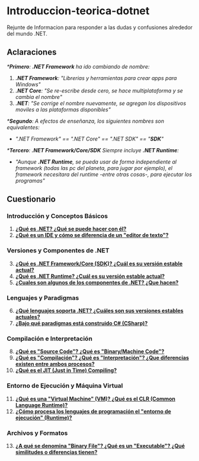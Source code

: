 # Introduccion-teorica-dotnet

Rejunte de Informacion para responder a las dudas y confusiones alrededor del mundo .NET.

## Aclaraciones

_***Primero**: **.NET Framework** ha ido cambiando de nombre:_

1) _**.NET Framework**: "Librerias y herramientas para crear apps para Windows"_
2) _**.NET Core**: "Se re-escribe desde cero, se hace multiplataforma y se cambia el nombre"_
3) _**.NET**: "Se corrige el nombre nuevamente, se agregan los dispositivos moviles a las plataformas disponibles"_

_***Segundo**: A efectos de enseñanza, los siguientes nombres son equivalentes:_

- _".NET Framework" ==  ".NET Core" == ".NET SDK" == "**SDK**"_

_***Tercero**: **.NET Framework/Core/SDK** Siempre incluye **.NET Runtime**:_

- _"Aunque **.NET Runtime**, se pueda usar de forma independiente al framework (todas las pc del planeta, para jugar por ejemplo), el framework necesitara del runtime -entre otras cosas-, para ejecutar los programas"_

## Cuestionario

### Introducción y Conceptos Básicos

1. [**¿Qué es .NET? ¿Qué se puede hacer con él?**](https://github.com/estebanmatias92/introduccion-teorica-dotnet/answers/question_1.md)
2. [**¿Qué es un IDE y cómo se diferencia de un "editor de texto"?**](https://github.com/estebanmatias92/introduccion-teorica-dotnet/answers/question_2.md)

### Versiones y Componentes de .NET

3. [**¿Qué es .NET Framework/Core (SDK)? ¿Cuál es su versión estable actual?**](https://github.com/estebanmatias92/introduccion-teorica-dotnet/answers/question_3.md)
4. [**¿Qué es .NET Runtime? ¿Cuál es su versión estable actual?**](https://github.com/estebanmatias92/introduccion-teorica-dotnet/answers/question_4.md)
5. [**¿Cuales son algunos de los componentes de .NET? ¿Que hacen?**](https://github.com/estebanmatias92/introduccion-teorica-dotnet/answers/question_5.md)

### Lenguajes y Paradigmas

6. [**¿Qué lenguajes soporta .NET? ¿Cuáles son sus versiones estables actuales?**](https://github.com/estebanmatias92/introduccion-teorica-dotnet/answers/question_6.md)
7. [**¿Bajo qué paradigmas está construido C# (CSharp)?**](https://github.com/estebanmatias92/introduccion-teorica-dotnet/answers/question_7.md)

### Compilación e Interpretación

8. [**¿Qué es "Source Code"? ¿Qué es "Binary/Machine Code"?**](https://github.com/estebanmatias92/introduccion-teorica-dotnet/answers/question_8.md)
9. [**¿Qué es "Compilación"? ¿Qué es "Interpretación"? ¿Que diferencias existen entre ambos procesos?**](https://github.com/estebanmatias92/introduccion-teorica-dotnet/answers/question_9.md)
10. [**¿Qué es el JIT (Just in Time) Compiling?**](https://github.com/estebanmatias92/introduccion-teorica-dotnet/answers/question_10.md)

### Entorno de Ejecución y Máquina Virtual

11. [**¿Qué es una "Virtual Machine" (VM)? ¿Qué es el CLR (Common Language Runtime)?**](https://github.com/estebanmatias92/introduccion-teorica-dotnet/answers/question_11.md)
12. [**¿Cómo procesa los lenguajes de programación el "entorno de ejecución" (Runtime)?**](https://github.com/estebanmatias92/introduccion-teorica-dotnet/answers/question_12.md)

### Archivos y Formatos

13. [**¿A qué se denomina "Binary File"? ¿Qué es un "Executable"? ¿Qué similitudes o diferencias tienen?**](https://github.com/estebanmatias92/introduccion-teorica-dotnet/answers/question_13.md)
